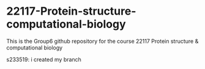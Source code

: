 # 22117-Protein-structure-computational-biology
This is the Group6 github repository for the course 22117 Protein structure &amp; computational biology

s233519: i created my branch